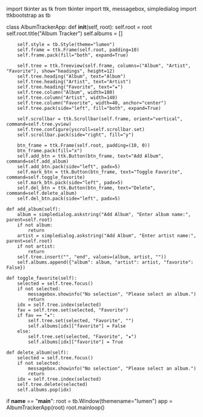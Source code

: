 import tkinter as tk
from tkinter import ttk, messagebox, simpledialog
import ttkbootstrap as tb

class AlbumTrackerApp:
    def __init__(self, root):
        self.root = root
        self.root.title("Album Tracker")
        self.albums = []

        self.style = tb.Style(theme="lumen")
        self.frame = ttk.Frame(self.root, padding=10)
        self.frame.pack(fill="both", expand=True)

        self.tree = ttk.Treeview(self.frame, columns=("Album", "Artist", "Favorite"), show="headings", height=12)
        self.tree.heading("Album", text="Album")
        self.tree.heading("Artist", text="Artist")
        self.tree.heading("Favorite", text="★")
        self.tree.column("Album", width=180)
        self.tree.column("Artist", width=140)
        self.tree.column("Favorite", width=40, anchor="center")
        self.tree.pack(side="left", fill="both", expand=True)

        self.scrollbar = ttk.Scrollbar(self.frame, orient="vertical", command=self.tree.yview)
        self.tree.configure(yscroll=self.scrollbar.set)
        self.scrollbar.pack(side="right", fill="y")

        btn_frame = ttk.Frame(self.root, padding=(10, 0))
        btn_frame.pack(fill="x")
        self.add_btn = ttk.Button(btn_frame, text="Add Album", command=self.add_album)
        self.add_btn.pack(side="left", padx=5)
        self.mark_btn = ttk.Button(btn_frame, text="Toggle Favorite", command=self.toggle_favorite)
        self.mark_btn.pack(side="left", padx=5)
        self.del_btn = ttk.Button(btn_frame, text="Delete", command=self.delete_album)
        self.del_btn.pack(side="left", padx=5)

    def add_album(self):
        album = simpledialog.askstring("Add Album", "Enter album name:", parent=self.root)
        if not album:
            return
        artist = simpledialog.askstring("Add Album", "Enter artist name:", parent=self.root)
        if not artist:
            return
        self.tree.insert("", "end", values=(album, artist, ""))
        self.albums.append({"album": album, "artist": artist, "favorite": False})

    def toggle_favorite(self):
        selected = self.tree.focus()
        if not selected:
            messagebox.showinfo("No selection", "Please select an album.")
            return
        idx = self.tree.index(selected)
        fav = self.tree.set(selected, "Favorite")
        if fav == "★":
            self.tree.set(selected, "Favorite", "")
            self.albums[idx]["favorite"] = False
        else:
            self.tree.set(selected, "Favorite", "★")
            self.albums[idx]["favorite"] = True

    def delete_album(self):
        selected = self.tree.focus()
        if not selected:
            messagebox.showinfo("No selection", "Please select an album.")
            return
        idx = self.tree.index(selected)
        self.tree.delete(selected)
        self.albums.pop(idx)

if __name__ == "__main__":
    root = tb.Window(themename="lumen")
    app = AlbumTrackerApp(root)
    root.mainloop()
